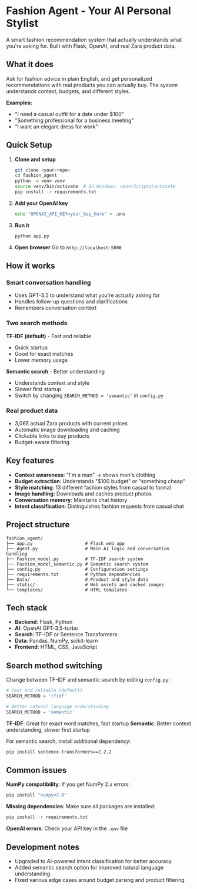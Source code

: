 # Fashion Agent - Your AI Personal Stylist

A smart fashion recommendation system that actually understands what you're asking for. Built with Flask, OpenAI, and real Zara product data.

## What it does

Ask for fashion advice in plain English, and get personalized recommendations with real products you can actually buy. The system understands context, budgets, and different styles.

**Examples:**
- "I need a casual outfit for a date under $100"
- "Something professional for a business meeting"
- "I want an elegant dress for work"

## Quick Setup

1. **Clone and setup**
   ```bash
   git clone <your-repo>
   cd fashion_agent
   python -m venv venv
   source venv/bin/activate  # On Windows: venv\Scripts\activate
   pip install -r requirements.txt
   ```

2. **Add your OpenAI key**
   ```bash
   echo "OPENAI_API_KEY=your_key_here" > .env
   ```

3. **Run it**
   ```bash
   python app.py
   ```

4. **Open browser**
   Go to `http://localhost:5000`

## How it works

### Smart conversation handling
- Uses GPT-3.5 to understand what you're actually asking for
- Handles follow-up questions and clarifications
- Remembers conversation context

### Two search methods

**TF-IDF (default)** - Fast and reliable
- Quick startup
- Good for exact matches
- Lower memory usage

**Semantic search** - Better understanding
- Understands context and style
- Slower first startup
- Switch by changing `SEARCH_METHOD = 'semantic'` in `config.py`

### Real product data
- 3,065 actual Zara products with current prices
- Automatic image downloading and caching
- Clickable links to buy products
- Budget-aware filtering

## Key features

- **Context awareness**: "I'm a man" → shows men's clothing
- **Budget extraction**: Understands "$100 budget" or "something cheap"
- **Style matching**: 13 different fashion styles from casual to formal
- **Image handling**: Downloads and caches product photos
- **Conversation memory**: Maintains chat history
- **Intent classification**: Distinguishes fashion requests from casual chat

## Project structure

```
fashion_agent/
├── app.py                    # Flask web app
├── Agent.py                  # Main AI logic and conversation handling
├── Fashion_model.py          # TF-IDF search system
├── Fashion_model_semantic.py # Semantic search system
├── config.py                 # Configuration settings
├── requirements.txt          # Python dependencies
├── Data/                     # Product and style data
├── static/                   # Web assets and cached images
└── templates/                # HTML templates
```

## Tech stack

- **Backend**: Flask, Python
- **AI**: OpenAI GPT-3.5-turbo
- **Search**: TF-IDF or Sentence Transformers
- **Data**: Pandas, NumPy, scikit-learn
- **Frontend**: HTML, CSS, JavaScript

## Search method switching

Change between TF-IDF and semantic search by editing `config.py`:

```python
# Fast and reliable (default)
SEARCH_METHOD = 'tfidf'

# Better natural language understanding
SEARCH_METHOD = 'semantic'
```

**TF-IDF**: Great for exact word matches, fast startup
**Semantic**: Better context understanding, slower first startup

For semantic search, install additional dependency:
```bash
pip install sentence-transformers==2.2.2
```

## Common issues

**NumPy compatibility**: If you get NumPy 2.x errors:
```bash
pip install "numpy<2.0"
```

**Missing dependencies**: Make sure all packages are installed:
```bash
pip install -r requirements.txt
```

**OpenAI errors**: Check your API key in the `.env` file

## Development notes

- Upgraded to AI-powered intent classification for better accuracy
- Added semantic search option for improved natural language understanding
- Fixed various edge cases around budget parsing and product filtering


